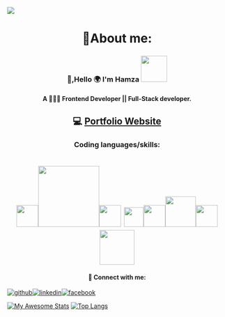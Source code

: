 ![](https://komarev.com/ghpvc/?username=gcteamdev)

#  <div align="center"> 🚀About me: </div>

### <div align="center">👋,Hello 🌍 I'm Hamza <img src="https://media.giphy.com/media/OqFpgF7bet1sRoCmpb/giphy.gif" width="60"> </div>

#### <div align="center"> A 🧑🏻‍💻 Frontend Developer || Full-Stack developer. </div>

## <div align="center">💻 [Portfolio Website](https://gcteam.dev) </div>

### <div align="center"> Coding languages/skills: </div> 
  # <div align="center"> <img src="https://user-images.githubusercontent.com/96953205/169663844-b9fdbdae-fc4e-4faa-8bc1-9a8e06ba98c7.png" width="50"><img src="https://instil.co/static/5ffd63e15c8dc269360ec736cdc9141e/616dc/Stack.png" width="140"><img src="https://user-images.githubusercontent.com/96953205/169663972-86d6f44c-b645-45f0-b927-1ea55fb80147.png" width="50">   <img src="https://user-images.githubusercontent.com/96953205/169664040-6150544d-a068-4aa6-bb42-96b9f3bab50a.png" width="45"><img src="https://cdn.iconscout.com/icon/free/png-512/postgresql-11-1175122.png?w=256&f=avif" width="50"><img src="https://cdn-clekk.nitrocdn.com/tkvYXMZryjYrSVhxKeFTeXElceKUYHeV/assets/images/optimized/rev-54b50ac/wp-content/uploads/2020/12/node.js-logo-image-2048x1170.png" width="70"><img src="https://user-images.githubusercontent.com/96953205/169664809-d8a3bb84-9190-4be1-a0e3-be3cb1f8694b.png" width="50"><img src="https://miro.medium.com/v2/resize:fit:828/format:webp/1*RWc78aUjHJZp41lMxnFdyw.png" width ="80"> </div>



#### <div align="center"> 🤝 Connect with me:  


[1]: http://www.github.com/gcteamdev/gcteamdev/edit/main/README.md
[2]: https://www.linkedin.com/in/g-hamza-choudhury-a5889722a/
[3]: https://www.facebook.com/profile.php?id=100077323763865


[![github](https://cloud.githubusercontent.com/assets/17016297/18839843/0e06a67a-83d2-11e6-993a-b35a182500e0.png)][1][![linkedin](https://cloud.githubusercontent.com/assets/17016297/18839848/0fc7e74e-83d2-11e6-8c6a-277fc9d6e067.png)][3][![facebook](https://cloud.githubusercontent.com/assets/17016297/18839836/0a06deb4-83d2-11e6-8078-1d0974af0f63.png)][2]



</div>









[![My Awesome Stats](https://awesome-github-stats.azurewebsites.net/user-stats/gcteamdev?cardType=github&theme=highcontrast)](https://git.io/awesome-stats-card)
[![Top Langs](https://github-readme-stats.vercel.app/api/top-langs/?username=gcteamdev&layout=compact)](https://github.com/gcteamdev)


